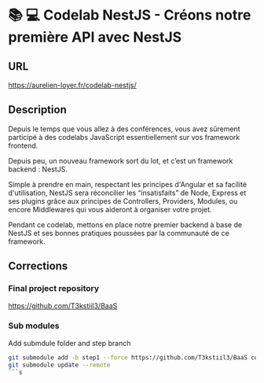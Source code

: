 # 📚 💻 Codelab NestJS - Créons notre première API avec NestJS

## URL

<a href="https://aurelien-loyer.fr/codelab-nestjs/
" target="_blank">https://aurelien-loyer.fr/codelab-nestjs/</a>

## Description

Depuis le temps que vous allez à des conférences, vous avez sûrement participé à des codelabs JavaScript essentiellement sur vos framework frontend.

Depuis peu, un nouveau framework sort du lot, et c’est un framework backend : NestJS.

Simple à prendre en main, respectant les principes d'Angular et sa facilité d'utilisation, NestJS sera réconcilier les “insatisfaits” de Node, Express et ses plugins grâce aux principes de Controllers, Providers, Modules, ou encore Middlewares qui vous aideront à organiser votre projet.

Pendant ce codelab, mettons en place notre premier backend à base de NestJS et ses bonnes pratiques poussées par la communauté de ce framework.

## Corrections 

### Final project repository

https://github.com/T3kstiil3/BaaS

### Sub modules  

Add submdule folder and step branch
```sh
git submodule add -b step1 --force https://github.com/T3kstiil3/BaaS corrections/step1
git submodule update --remote
```s